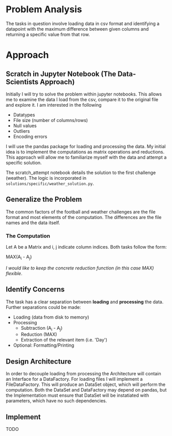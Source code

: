 # Problem Analysis
The tasks in question involve loading data in csv format and identifying a datapoint with the maximum difference between given columns and returning a specific value from that row. 

# Approach
## Scratch in Jupyter Notebook (The Data-Scientists Approach)
Initially I will try to solve the problem within jupyter notebooks. 
This allows me to examine the data I load from the csv, compare it to the original file and explore it. I am interested in the following
- Datatypes
- File size (number of columns/rows)
- Null values
- Outliers
- Encoding errors

I will use the pandas package for loading and processing the data. My initial idea is to implement the computations as 
matrix operations and reductions. 
This approach will allow me to familiarize myself with the data and attempt a specific solution.

The scratch_attempt notebook details the solution to the first challenge (weather). The logic is incorporated in 
`solutions/specific/weather_solution.py`.
## Generalize the Problem
The common factors of the football and weather challenges are the file format and most elements of the computation.
The differences are the file names and the data itself.
### The Computation
Let A be a Matrix and i, j indicate column indices. Both tasks follow the form:

MAX(A<sub>i</sub> - A<sub>j</sub>)

_I would like to keep the concrete reduction function (in this case MAX) flexible_.
## Identify Concerns
The task has a clear separation between **loading** and **processing** the data. Further separations could be made:
- Loading (data from disk to memory)
- Processing 
    - Subtraction (A<sub>i</sub> - A<sub>j</sub>) 
    - Reduction (MAX)
    - Extraction of the relevant item (i.e. 'Day')
- Optional: Formatting/Printing
## Design Architecture
In order to decouple loading from processing the Architecture will contain an Interface for a DataFactory.
For loading files I will implement a FileDataFactory. This will produce an DataSet object, which will perform the 
computation. Both the DataSet and DataFactory may depend on pandas, but the Implementation must ensure that DataSet will 
be instatiated with parameters, which have no such dependencies. 
## Implement
TODO
